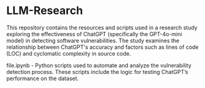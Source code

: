 # LLM-Research
This repository contains the resources and scripts used in a research study exploring the effectiveness of ChatGPT (specifically the GPT-4o-mini model) in detecting software vulnerabilities. The study examines the relationship between ChatGPT's accuracy and factors such as lines of code (LOC) and cyclomatic complexity in source code.

file.ipynb - Python scripts used to automate and analyze the vulnerability detection process. These scripts include the logic for testing ChatGPT’s performance on the dataset.


